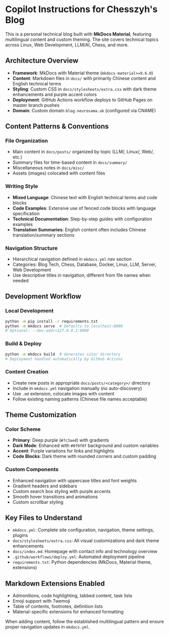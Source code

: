 # Copilot Instructions for Chesszyh's Blog

This is a personal technical blog built with **MkDocs Material**, featuring multilingual content and custom theming. The site covers technical topics across Linux, Web Development, LLM/AI, Chess, and more.

## Architecture Overview

- **Framework**: MkDocs with Material theme (`mkdocs-material>=9.6.0`)
- **Content**: Markdown files in `docs/` with primarily Chinese content and English technical terms
- **Styling**: Custom CSS in `docs/stylesheets/extra.css` with dark theme enhancements and purple accent colors
- **Deployment**: GitHub Actions workflow deploys to GitHub Pages on master branch pushes
- **Domain**: Custom domain `blog.neurosama.uk` (configured via CNAME)

## Content Patterns & Conventions

### File Organization

- Main content in `docs/posts/` organized by topic (LLM/, Linux/, Web/, etc.)
- Summary files for time-based content in `docs/summary/`
- Miscellaneous notes in `docs/misc/`
- Assets (images) colocated with content files

### Writing Style

- **Mixed Language**: Chinese text with English technical terms and code blocks
- **Code Examples**: Extensive use of fenced code blocks with language specification
- **Technical Documentation**: Step-by-step guides with configuration examples
- **Translation Summaries**: English content often includes Chinese translation/summary sections

### Navigation Structure

- Hierarchical navigation defined in `mkdocs.yml` nav section
- Categories: Blog Tech, Chess, Database, Docker, Linux, LLM, Server, Web Development
- Use descriptive titles in navigation, different from file names when needed

## Development Workflow

### Local Development

```bash
python -m pip install -r requirements.txt
python -m mkdocs serve  # Defaults to localhost:8000
# Optional: --dev-addr=127.0.0.1:8000
```

### Build & Deploy

```bash
python -m mkdocs build  # Generates site/ directory
# Deployment handled automatically by GitHub Actions
```

### Content Creation

- Create new posts in appropriate `docs/posts/<category>/` directory
- Include in `mkdocs.yml` navigation manually (no auto-discovery)
- Use `.md` extension, colocate images with content
- Follow existing naming patterns (Chinese file names acceptable)

## Theme Customization

### Color Scheme

- **Primary**: Deep purple (`#7c3aed`) with gradients
- **Dark Mode**: Enhanced with `#0f0f0f` background and custom variables
- **Accent**: Purple variations for links and highlights
- **Code Blocks**: Dark theme with rounded corners and custom padding

### Custom Components

- Enhanced navigation with uppercase titles and font weights
- Gradient headers and sidebars
- Custom search box styling with purple accents
- Smooth hover transitions and animations
- Custom scrollbar styling

## Key Files to Understand

- `mkdocs.yml`: Complete site configuration, navigation, theme settings, plugins
- `docs/stylesheets/extra.css`: All visual customizations and dark theme enhancements
- `docs/index.md`: Homepage with contact info and technology overview
- `.github/workflows/deploy.yml`: Automated deployment pipeline
- `requirements.txt`: Python dependencies (MkDocs, Material theme, extensions)

## Markdown Extensions Enabled

- Admonitions, code highlighting, tabbed content, task lists
- Emoji support with Twemoji
- Table of contents, footnotes, definition lists
- Material-specific extensions for enhanced formatting

When adding content, follow the established multilingual pattern and ensure proper navigation updates in `mkdocs.yml`.
